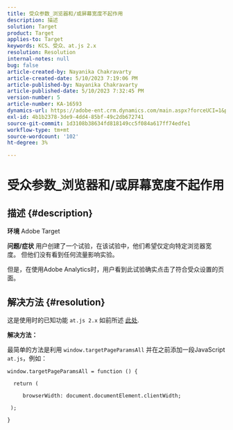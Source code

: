 ```yaml
---
title: 受众参数_浏览器和/或屏幕宽度不起作用
description: 描述
solution: Target
product: Target
applies-to: Target
keywords: KCS、受众、at.js 2.x
resolution: Resolution
internal-notes: null
bug: false
article-created-by: Nayanika Chakravarty
article-created-date: 5/10/2023 7:19:06 PM
article-published-by: Nayanika Chakravarty
article-published-date: 5/10/2023 7:32:45 PM
version-number: 5
article-number: KA-16593
dynamics-url: https://adobe-ent.crm.dynamics.com/main.aspx?forceUCI=1&pagetype=entityrecord&etn=knowledgearticle&id=33aea286-67ef-ed11-8849-6045bd006239
exl-id: 4b1b2378-3de9-4dd4-85bf-49c2db672741
source-git-commit: 1d3108b38634fd818149cc5f084a617ff74edfe1
workflow-type: tm+mt
source-wordcount: '102'
ht-degree: 3%

---
```


# 受众参数_浏览器和/或屏幕宽度不起作用

## 描述 {#description}

<b>环境</b>
Adobe Target


<b>问题/症状</b>
用户创建了一个试验，在该试验中，他们希望仅定向特定浏览器宽度。 但他们没有看到任何流量影响实验。

但是，在使用Adobe Analytics时，用户看到此试验确实点击了符合受众设置的页面。


## 解决方法 {#resolution}


这是使用时的已知功能 `at.js 2.x` 如前所述 [此处](https://experienceleague.adobe.com/docs/target-dev/developer/client-side/at-js-implementation/upgrading-from-atjs-1x-to-atjs-20.html).

<b>解决方法：</b>

最简单的方法是利用 `window.targetPageParamsAll` 并在之前添加一段JavaScript `at.js`，例如：


```
window.targetPageParamsAll = function () {

  return (

     browserWidth: document.documentElement.clientWidth;

 );

}
```
